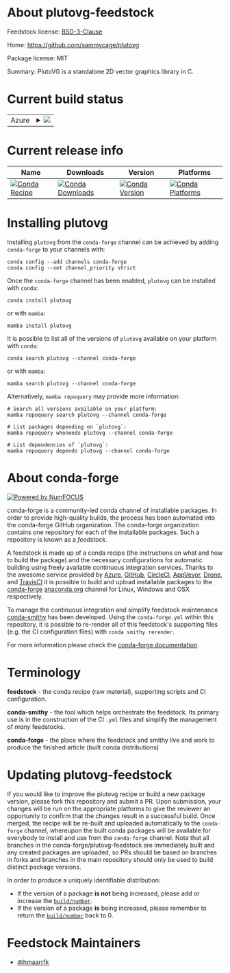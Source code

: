 About plutovg-feedstock
=======================

Feedstock license: [BSD-3-Clause](https://github.com/conda-forge/plutovg-feedstock/blob/main/LICENSE.txt)

Home: https://github.com/sammycage/plutovg

Package license: MIT

Summary: PlutoVG is a standalone 2D vector graphics library in C.

Current build status
====================


<table>
    
  <tr>
    <td>Azure</td>
    <td>
      <details>
        <summary>
          <a href="https://dev.azure.com/conda-forge/feedstock-builds/_build/latest?definitionId=24257&branchName=main">
            <img src="https://dev.azure.com/conda-forge/feedstock-builds/_apis/build/status/plutovg-feedstock?branchName=main">
          </a>
        </summary>
        <table>
          <thead><tr><th>Variant</th><th>Status</th></tr></thead>
          <tbody><tr>
              <td>linux_64</td>
              <td>
                <a href="https://dev.azure.com/conda-forge/feedstock-builds/_build/latest?definitionId=24257&branchName=main">
                  <img src="https://dev.azure.com/conda-forge/feedstock-builds/_apis/build/status/plutovg-feedstock?branchName=main&jobName=linux&configuration=linux%20linux_64_" alt="variant">
                </a>
              </td>
            </tr><tr>
              <td>linux_aarch64</td>
              <td>
                <a href="https://dev.azure.com/conda-forge/feedstock-builds/_build/latest?definitionId=24257&branchName=main">
                  <img src="https://dev.azure.com/conda-forge/feedstock-builds/_apis/build/status/plutovg-feedstock?branchName=main&jobName=linux&configuration=linux%20linux_aarch64_" alt="variant">
                </a>
              </td>
            </tr><tr>
              <td>linux_ppc64le</td>
              <td>
                <a href="https://dev.azure.com/conda-forge/feedstock-builds/_build/latest?definitionId=24257&branchName=main">
                  <img src="https://dev.azure.com/conda-forge/feedstock-builds/_apis/build/status/plutovg-feedstock?branchName=main&jobName=linux&configuration=linux%20linux_ppc64le_" alt="variant">
                </a>
              </td>
            </tr><tr>
              <td>osx_64</td>
              <td>
                <a href="https://dev.azure.com/conda-forge/feedstock-builds/_build/latest?definitionId=24257&branchName=main">
                  <img src="https://dev.azure.com/conda-forge/feedstock-builds/_apis/build/status/plutovg-feedstock?branchName=main&jobName=osx&configuration=osx%20osx_64_" alt="variant">
                </a>
              </td>
            </tr><tr>
              <td>osx_arm64</td>
              <td>
                <a href="https://dev.azure.com/conda-forge/feedstock-builds/_build/latest?definitionId=24257&branchName=main">
                  <img src="https://dev.azure.com/conda-forge/feedstock-builds/_apis/build/status/plutovg-feedstock?branchName=main&jobName=osx&configuration=osx%20osx_arm64_" alt="variant">
                </a>
              </td>
            </tr><tr>
              <td>win_64</td>
              <td>
                <a href="https://dev.azure.com/conda-forge/feedstock-builds/_build/latest?definitionId=24257&branchName=main">
                  <img src="https://dev.azure.com/conda-forge/feedstock-builds/_apis/build/status/plutovg-feedstock?branchName=main&jobName=win&configuration=win%20win_64_" alt="variant">
                </a>
              </td>
            </tr>
          </tbody>
        </table>
      </details>
    </td>
  </tr>
</table>

Current release info
====================

| Name | Downloads | Version | Platforms |
| --- | --- | --- | --- |
| [![Conda Recipe](https://img.shields.io/badge/recipe-plutovg-green.svg)](https://anaconda.org/conda-forge/plutovg) | [![Conda Downloads](https://img.shields.io/conda/dn/conda-forge/plutovg.svg)](https://anaconda.org/conda-forge/plutovg) | [![Conda Version](https://img.shields.io/conda/vn/conda-forge/plutovg.svg)](https://anaconda.org/conda-forge/plutovg) | [![Conda Platforms](https://img.shields.io/conda/pn/conda-forge/plutovg.svg)](https://anaconda.org/conda-forge/plutovg) |

Installing plutovg
==================

Installing `plutovg` from the `conda-forge` channel can be achieved by adding `conda-forge` to your channels with:

```
conda config --add channels conda-forge
conda config --set channel_priority strict
```

Once the `conda-forge` channel has been enabled, `plutovg` can be installed with `conda`:

```
conda install plutovg
```

or with `mamba`:

```
mamba install plutovg
```

It is possible to list all of the versions of `plutovg` available on your platform with `conda`:

```
conda search plutovg --channel conda-forge
```

or with `mamba`:

```
mamba search plutovg --channel conda-forge
```

Alternatively, `mamba repoquery` may provide more information:

```
# Search all versions available on your platform:
mamba repoquery search plutovg --channel conda-forge

# List packages depending on `plutovg`:
mamba repoquery whoneeds plutovg --channel conda-forge

# List dependencies of `plutovg`:
mamba repoquery depends plutovg --channel conda-forge
```


About conda-forge
=================

[![Powered by
NumFOCUS](https://img.shields.io/badge/powered%20by-NumFOCUS-orange.svg?style=flat&colorA=E1523D&colorB=007D8A)](https://numfocus.org)

conda-forge is a community-led conda channel of installable packages.
In order to provide high-quality builds, the process has been automated into the
conda-forge GitHub organization. The conda-forge organization contains one repository
for each of the installable packages. Such a repository is known as a *feedstock*.

A feedstock is made up of a conda recipe (the instructions on what and how to build
the package) and the necessary configurations for automatic building using freely
available continuous integration services. Thanks to the awesome service provided by
[Azure](https://azure.microsoft.com/en-us/services/devops/), [GitHub](https://github.com/),
[CircleCI](https://circleci.com/), [AppVeyor](https://www.appveyor.com/),
[Drone](https://cloud.drone.io/welcome), and [TravisCI](https://travis-ci.com/)
it is possible to build and upload installable packages to the
[conda-forge](https://anaconda.org/conda-forge) [anaconda.org](https://anaconda.org/)
channel for Linux, Windows and OSX respectively.

To manage the continuous integration and simplify feedstock maintenance
[conda-smithy](https://github.com/conda-forge/conda-smithy) has been developed.
Using the ``conda-forge.yml`` within this repository, it is possible to re-render all of
this feedstock's supporting files (e.g. the CI configuration files) with ``conda smithy rerender``.

For more information please check the [conda-forge documentation](https://conda-forge.org/docs/).

Terminology
===========

**feedstock** - the conda recipe (raw material), supporting scripts and CI configuration.

**conda-smithy** - the tool which helps orchestrate the feedstock.
                   Its primary use is in the construction of the CI ``.yml`` files
                   and simplify the management of *many* feedstocks.

**conda-forge** - the place where the feedstock and smithy live and work to
                  produce the finished article (built conda distributions)


Updating plutovg-feedstock
==========================

If you would like to improve the plutovg recipe or build a new
package version, please fork this repository and submit a PR. Upon submission,
your changes will be run on the appropriate platforms to give the reviewer an
opportunity to confirm that the changes result in a successful build. Once
merged, the recipe will be re-built and uploaded automatically to the
`conda-forge` channel, whereupon the built conda packages will be available for
everybody to install and use from the `conda-forge` channel.
Note that all branches in the conda-forge/plutovg-feedstock are
immediately built and any created packages are uploaded, so PRs should be based
on branches in forks and branches in the main repository should only be used to
build distinct package versions.

In order to produce a uniquely identifiable distribution:
 * If the version of a package **is not** being increased, please add or increase
   the [``build/number``](https://docs.conda.io/projects/conda-build/en/latest/resources/define-metadata.html#build-number-and-string).
 * If the version of a package **is** being increased, please remember to return
   the [``build/number``](https://docs.conda.io/projects/conda-build/en/latest/resources/define-metadata.html#build-number-and-string)
   back to 0.

Feedstock Maintainers
=====================

* [@hmaarrfk](https://github.com/hmaarrfk/)


<!-- dummy commit to enable rerendering -->

